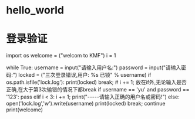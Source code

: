 # hello_world
# 登录验证
import os
welcome = ("welcom to KMF")
i = 1

while True:
    username = input("请输入用户名:")
    password = input("请输入密码:")
    locked = ("三次登录错误,用户: %s 已锁" % username)
    if os.path.isfile('lock.log'):
        print(locked)
        break;
    # i += 1;  放在if外,无论输入是否正确,在大于第3次输错的情况下都break
    if username == 'yu' and password == '123':
        pass
    elif i < 3:
        i += 1;
        print("-----请输入正确的用户名或密码!")
    else:
        open('lock.log','w').write(username)
        print(locked)
        break;
    continue
    print(welcome)
